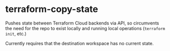 # terraform-copy-state

Pushes state between Terraform Cloud backends via API, so circumvents the need for the repo to exist locally and running local operations (`terraform init`, etc.)

Currently requires that the destination workspace has no current state.
